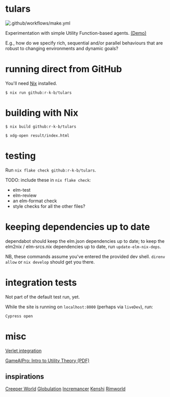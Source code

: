 # tulars

![.github/workflows/make.yml](https://github.com/r-k-b/tulars/actions/workflows/nix.yml/badge.svg)

Experimentation with simple Utility Function-based agents. [(Demo)](https://tulars-5f1d1.firebaseapp.com) 

E.g., how do we specify rich, sequential and/or parallel behaviours that 
are robust to changing environments and dynamic goals? 

# running direct from GitHub

You'll need [Nix] installed.

```shell
$ nix run github:r-k-b/tulars
```


# building with Nix

```shell
$ nix build github:r-k-b/tulars

$ xdg-open result/index.html
```


# testing

Run `nix flake check github:r-k-b/tulars`.

TODO: include these in `nix flake check`:

- elm-test
- elm-review
- an elm-format check
- style checks for all the other files?


# keeping dependencies up to date

dependabot should keep the elm.json dependencies up to date;
to keep the elm2nix / elm-srcs.nix dependencies up to date,
run `update-elm-nix-deps`.

NB, these commands assume you've entered the provided dev shell.
`direnv allow` or `nix develop` should get you there.


# integration tests

Not part of the default test run, yet.

While the site is running on `localhost:8000` (perhaps via `liveDev`), run:

    Cypress open


# misc

[Nix]: https://nixos.org/

[Verlet integration](https://en.wikipedia.org/wiki/Verlet_integration)

[GameAIPro: Intro to Utility Theory (PDF)](http://www.gameaipro.com/GameAIPro/GameAIPro_Chapter09_An_Introduction_to_Utility_Theory.pdf)

[Elm]: http://elm-lang.org/


## inspirations

[Creeper World](https://knucklecracker.com/)
[Globulation](https://globulation2.org/wiki/Main_Page)
[Incremancer](https://github.com/jamesmgittins/incremancer)
[Kenshi](https://lofigames.com/)
[Rimworld](https://rimworldgame.com/)
